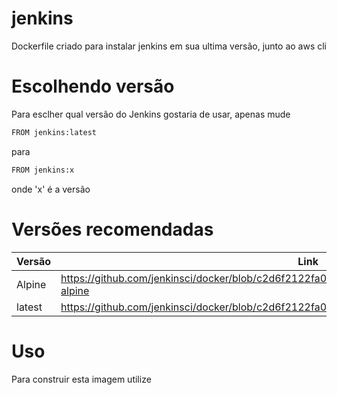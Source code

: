 # jenkins

Dockerfile criado para instalar jenkins em sua ultima versão, junto ao aws cli

# Escolhendo versão
Para esclher qual versão do Jenkins gostaria de usar, apenas mude 

```sh
FROM jenkins:latest
```

para

```sh
FROM jenkins:x
```

onde 'x' é a versão

# Versões recomendadas

| Versão | Link |
|--------|------|
| Alpine | https://github.com/jenkinsci/docker/blob/c2d6f2122fa03c437e139a317b7fe5b9547fe49e/Dockerfile-alpine|
| latest | https://github.com/jenkinsci/docker/blob/c2d6f2122fa03c437e139a317b7fe5b9547fe49e/Dockerfile|

# Uso
Para construir esta imagem utilize